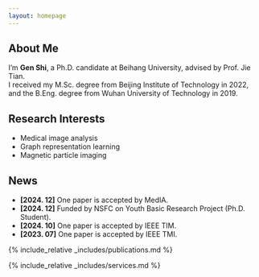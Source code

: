 ```yaml
---
layout: homepage
---
```


## About Me

I’m **Gen Shi**, a Ph.D. candidate at Beihang University, advised by Prof. Jie Tian.  
I received my M.Sc. degree from Beijing Institute of Technology in 2022, and the B.Eng. degree from Wuhan University of Technology in 2019.

## Research Interests

- Medical image analysis  
- Graph representation learning  
- Magnetic particle imaging

## News

- **[2024. 12]** One paper is accepted by MedIA.
- **[2024. 12]** Funded by NSFC on Youth Basic Research Project (Ph.D. Student).
- **[2024. 10]** One paper is accepted by IEEE TIM.
- **[2023. 07]** One paper is accepted by IEEE TMI.

{% include_relative _includes/publications.md %}

{% include_relative _includes/services.md %}
